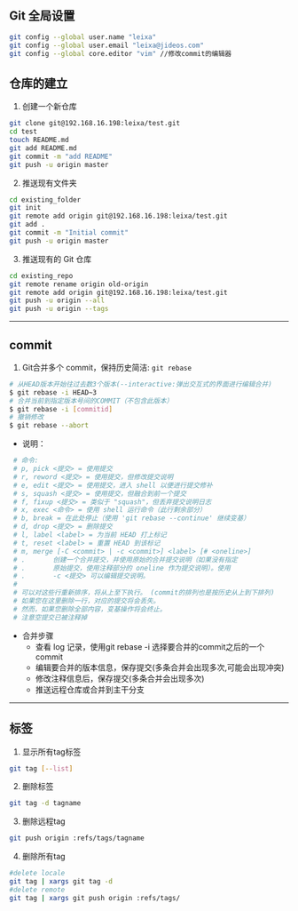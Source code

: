 
## Git 全局设置
```sh
git config --global user.name "leixa"
git config --global user.email "leixa@jideos.com"
git config --global core.editor "vim" //修改commit的编辑器
```
## 仓库的建立

1. 创建一个新仓库
```bash
git clone git@192.168.16.198:leixa/test.git
cd test
touch README.md
git add README.md
git commit -m "add README"
git push -u origin master
```
2. 推送现有文件夹
```bash
cd existing_folder
git init
git remote add origin git@192.168.16.198:leixa/test.git
git add .
git commit -m "Initial commit"
git push -u origin master
```
3. 推送现有的 Git 仓库
```bash
cd existing_repo
git remote rename origin old-origin
git remote add origin git@192.168.16.198:leixa/test.git
git push -u origin --all
git push -u origin --tags
```

---

## commit 
1. Git合并多个 commit，保持历史简洁: `git rebase` 
```sh
# 从HEAD版本开始往过去数3个版本(--interactive:弹出交互式的界面进行编辑合并)
$ git rebase -i HEAD~3
# 合并当前到指定版本号间的COMMIT（不包含此版本）
$ git rebase -i [commitid]
# 撤销修改
$ git rebase --abort
```
- 说明：
```sh
 # 命令:
 # p, pick <提交> = 使用提交
 # r, reword <提交> = 使用提交，但修改提交说明
 # e, edit <提交> = 使用提交，进入 shell 以便进行提交修补
 # s, squash <提交> = 使用提交，但融合到前一个提交
 # f, fixup <提交> = 类似于 "squash"，但丢弃提交说明日志
 # x, exec <命令> = 使用 shell 运行命令（此行剩余部分）
 # b, break = 在此处停止（使用 'git rebase --continue' 继续变基）
 # d, drop <提交> = 删除提交
 # l, label <label> = 为当前 HEAD 打上标记
 # t, reset <label> = 重置 HEAD 到该标记
 # m, merge [-C <commit> | -c <commit>] <label> [# <oneline>]
 # .       创建一个合并提交，并使用原始的合并提交说明（如果没有指定
 # .       原始提交，使用注释部分的 oneline 作为提交说明）。使用
 # .       -c <提交> 可以编辑提交说明。
 #
 # 可以对这些行重新排序，将从上至下执行。 (commit的排列也是按历史从上到下排列)
 # 如果您在这里删除一行，对应的提交将会丢失。
 # 然而，如果您删除全部内容，变基操作将会终止。
 # 注意空提交已被注释掉  
```
- 合并步骤
  - 查看 log 记录，使用git rebase -i 选择要合并的commit之后的一个commit
  - 编辑要合并的版本信息，保存提交(多条合并会出现多次,可能会出现冲突)
  - 修改注释信息后，保存提交(多条合并会出现多次)
  - 推送远程仓库或合并到主干分支

---
## 标签
1. 显示所有tag标签
```sh
git tag [--list]
```
2. 删除标签
```sh
git tag -d tagname
```
3. 删除远程tag
```sh
git push origin :refs/tags/tagname
```
4. 删除所有tag
```sh
#delete locale
git tag | xargs git tag -d 
#delete remote
git tag | xargs git push origin :refs/tags/  
```
